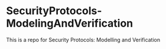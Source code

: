 # SecurityProtocols-ModelingAndVerification
This is a repo for Security Protocols: Modelling and Verification
